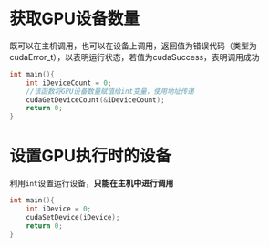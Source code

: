 # 获取GPU设备数量
既可以在主机调用，也可以在设备上调用，返回值为错误代码（类型为cudaError_t），以表明运行状态，若值为cudaSuccess，表明调用成功
```cpp
int main(){
	int iDeviceCount = 0;
	//该函数将GPU设备数量赋值给int变量，使用地址传递
	cudaGetDeviceCount(&iDeviceCount);
	return 0;
}
```
# 设置GPU执行时的设备
利用`int`设置运行设备，__只能在主机中进行调用__
```cpp
int main(){
	int iDevice = 0;
	cudaSetDevice(iDevice);
	return 0;
}
```